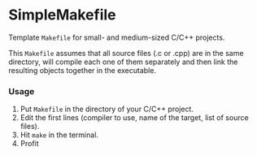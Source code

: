 # SimpleMakefile

Template `Makefile` for small- and medium-sized C/C++ projects.

This `Makefile` assumes that all source files (.c or .cpp) are in the same directory, will compile each one of them separately and then link the resulting objects together in the executable.

### Usage

1. Put `Makefile` in the directory of your C/C++ project.
2. Edit the first lines (compiler to use, name of the target, list of source files).
3. Hit `make` in the terminal.
4. Profit
